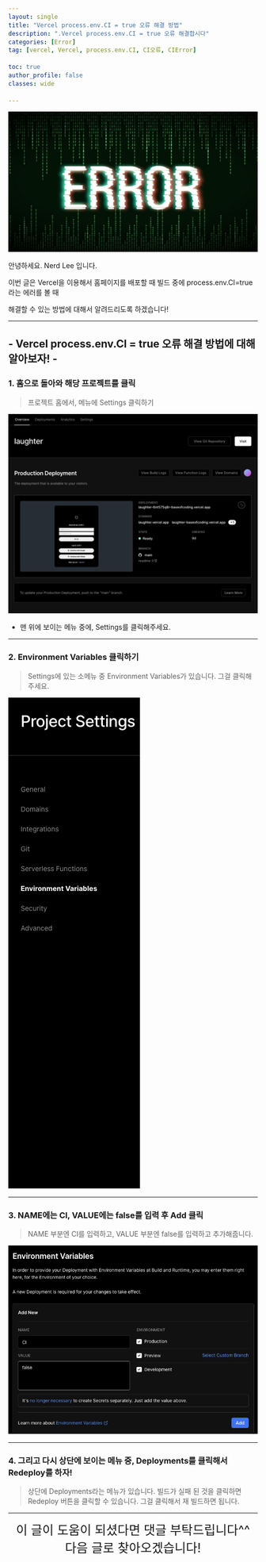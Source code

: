 ```yaml
---
layout: single
title: "Vercel process.env.CI = true 오류 해결 방법"
description: ".Vercel process.env.CI = true 오류 해결합시다"
categories: [Error]
tag: [vercel, Vercel, process.env.CI, CI오류, CIError]

toc: true
author_profile: false
classes: wide

---
```


![](/assets/img/etc/error.png)

안녕하세요. Nerd Lee 입니다.

이번 글은 Vercel을 이용해서 홈페이지를 배포할 때 빌드 중에 process.env.CI=true 라는 에러를 볼 때

해결할 수 있는 방법에 대해서 알려드리도록 하겠습니다!

---

## - Vercel process.env.CI = true 오류 해결 방법에 대해 알아보자! -

### 1. 홈으로 돌아와 해당 프로젝트를 클릭

> 프로젝트 홈에서, 메뉴에 Settings 클릭하기

![](/images/2022-03-09-0002/%EC%8A%A4%ED%81%AC%EB%A6%B0%EC%83%B7%202022-03-09%20%EC%98%A4%ED%9B%84%201.58.50.png)

- 맨 위에 보이는 메뉴 중에, Settings를 클릭해주세요.

---

### 2. Environment Variables 클릭하기

> Settings에 있는 소메뉴 중 Environment Variables가 있습니다. 그걸 클릭해주세요.

<img src="/images/2022-03-09-0002/%EC%8A%A4%ED%81%AC%EB%A6%B0%EC%83%B7%202022-03-09%20%EC%98%A4%ED%9B%84%202.02.12.png">

---

### 3. NAME에는 CI, VALUE에는 false를 입력 후 Add 클릭

> NAME 부분엔 CI를 입력하고, VALUE 부분엔 false를 입력하고 추가해줍니다.

![](/images/2022-03-09-0002/%EC%8A%A4%ED%81%AC%EB%A6%B0%EC%83%B7%202022-03-09%20%EC%98%A4%ED%9B%84%202.04.21.png)

---

### 4. 그리고 다시 상단에 보이는 메뉴 중, Deployments를 클릭해서 Redeploy를 하자!

> 상단에 Deployments라는 메뉴가 있습니다. 빌드가 실패 된 것을 클릭하면
> <br>Redeploy 버튼을 클릭할 수 있습니다. 그걸 클릭해서 재 빌드하면 됩니다.

---

<div style="font-size:25px; text-align:center">
이 글이 도움이 되셨다면 댓글 부탁드립니다^^<br>
다음 글로 찾아오겠습니다!
</div>
